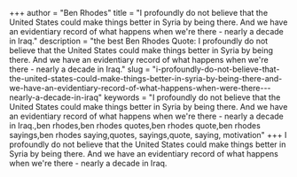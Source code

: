 +++
author = "Ben Rhodes"
title = "I profoundly do not believe that the United States could make things better in Syria by being there. And we have an evidentiary record of what happens when we're there - nearly a decade in Iraq."
description = "the best Ben Rhodes Quote: I profoundly do not believe that the United States could make things better in Syria by being there. And we have an evidentiary record of what happens when we're there - nearly a decade in Iraq."
slug = "i-profoundly-do-not-believe-that-the-united-states-could-make-things-better-in-syria-by-being-there-and-we-have-an-evidentiary-record-of-what-happens-when-were-there---nearly-a-decade-in-iraq"
keywords = "I profoundly do not believe that the United States could make things better in Syria by being there. And we have an evidentiary record of what happens when we're there - nearly a decade in Iraq.,ben rhodes,ben rhodes quotes,ben rhodes quote,ben rhodes sayings,ben rhodes saying,quotes, sayings,quote, saying, motivation"
+++
I profoundly do not believe that the United States could make things better in Syria by being there. And we have an evidentiary record of what happens when we're there - nearly a decade in Iraq.
